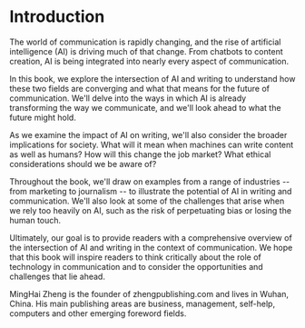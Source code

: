 # Introduction

The world of communication is rapidly changing, and the rise of artificial intelligence (AI) is driving much of that change. From chatbots to content creation, AI is being integrated into nearly every aspect of communication.

In this book, we explore the intersection of AI and writing to understand how these two fields are converging and what that means for the future of communication. We'll delve into the ways in which AI is already transforming the way we communicate, and we'll look ahead to what the future might hold.

As we examine the impact of AI on writing, we'll also consider the broader implications for society. What will it mean when machines can write content as well as humans? How will this change the job market? What ethical considerations should we be aware of?

Throughout the book, we'll draw on examples from a range of industries -- from marketing to journalism -- to illustrate the potential of AI in writing and communication. We'll also look at some of the challenges that arise when we rely too heavily on AI, such as the risk of perpetuating bias or losing the human touch.

Ultimately, our goal is to provide readers with a comprehensive overview of the intersection of AI and writing in the context of communication. We hope that this book will inspire readers to think critically about the role of technology in communication and to consider the opportunities and challenges that lie ahead.

MingHai Zheng is the founder of zhengpublishing.com and lives in Wuhan, China. His main publishing areas are business, management, self-help, computers and other emerging foreword fields.
